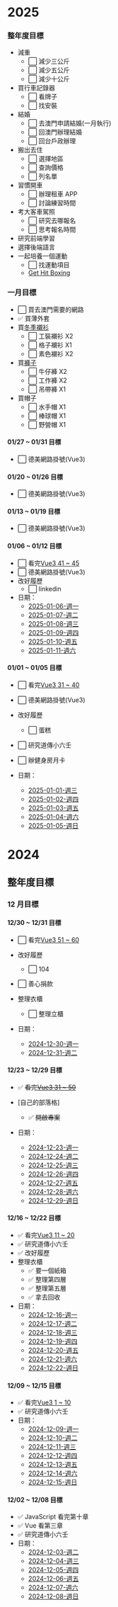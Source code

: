 # 2025

### 整年度目標

- 減重
  - ⬜ 減少三公斤
  - ⬜ 減少五公斤
  - ⬜ 減少十公斤
- 買行車記錄器
  - ⬜ 看牌子
  - ⬜ 找安裝
- 結婚
  - ⬜ 去澳門申請結婚(一月執行)
  - ⬜ 回澳門辦理結婚
  - ⬜ 回台戶政辦理
- 搬出去住
  - ⬜ 選擇地區
  - ⬜ 查詢價格
  - ⬜ 列名單
- 習慣開車
  - ⬜ 辦理租車 APP
  - ⬜ 討論練習時間
- 考大客車駕照
  - ⬜ 研究去哪報名
  - ⬜ 思考報名時間
- 研究前端學習
- 選擇後端語言
- 一起培養一個運動
  - ⬜ 找運動項目
  - [Get Hit Boxing](https://maps.app.goo.gl/LgmxHeeZGX8MBMJZ8)

### 一月目標

- ⬜ 買去澳門需要的網路
- ✅ 買薄外套
- 買[冬季襯衫](https://www.madenwear.com/products/%E9%A6%AC%E7%99%BB%E5%B7%A5%E8%A3%9D-%E5%B1%B1%E7%B3%BB%E6%88%B6%E5%A4%96%E5%A4%9A%E5%8F%A3%E8%A2%8B%E9%80%A3%E5%B8%BD%E6%B2%96%E9%8B%92%E8%A1%A3%E9%98%B2%E9%A2%A8%E5%A5%97%E9%A0%AD%E6%A9%9F%E8%83%BD%E5%A4%BE%E5%85%8B%E5%A4%96%E5%A5%97%E7%94%B7%E6%98%A5)
  - ⬜ 工裝襯衫 X2
  - ⬜ 格子襯衫 X1
  - ⬜ 素色襯衫 X2
- 買[褲子](https://www.madenwear.com/products/%E9%A6%AC%E7%99%BB%E5%B7%A5%E8%A3%9D-%E5%B1%B1%E7%B3%BB%E6%88%B6%E5%A4%96%E5%A4%9A%E5%8F%A3%E8%A2%8B%E9%80%A3%E5%B8%BD%E6%B2%96%E9%8B%92%E8%A1%A3%E9%98%B2%E9%A2%A8%E5%A5%97%E9%A0%AD%E6%A9%9F%E8%83%BD%E5%A4%BE%E5%85%8B%E5%A4%96%E5%A5%97%E7%94%B7%E6%98%A5)
  - ⬜ 牛仔褲 X2
  - ⬜ 工作褲 X2
  - ⬜ 吊帶褲 X1
- 買帽子
  - ⬜ 水手帽 X1
  - ⬜ 棒球帽 X1
  - ⬜ 野營帽 X1

#### 01/27 ~ 01/31 目標

- ⬜ 德美網路掛號(Vue3)

#### 01/20 ~ 01/26 目標

- ⬜ 德美網路掛號(Vue3)

#### 01/13 ~ 01/19 目標

- ⬜ 德美網路掛號(Vue3)

#### 01/06 ~ 01/12 目標

- ⬜ 看完[Vue3 41 ~ 45](https://www.bilibili.com/video/BV1ECzdYbEB5?spm_id_from=333.788.videopod.episodes&vd_source=09429cc2cd18c5979862bdb67049c5e2&p=5)
- ⬜ 德美網路掛號(Vue3)
- 改好履歷
  - ⬜ linkedin
- 日期：
  - [2025-01-06-週一](/life/task/2025/1月/2025-01-06-週一.md)
  - [2025-01-07-週二](/life/task/2025/1月/2025-01-07-週二.md)
  - [2025-01-08-週三](/life/task/2025/1月/2025-01-08-週三.md)
  - [2025-01-09-週四](/life/task/2025/1月/2025-01-09-週四.md)
  - [2025-01-10-週五](/life/task/2025/1月/2025-01-10-週五.md)
  - [2025-01-11-週六](/life/task/2025/1月/2025-01-11-週六.md)

#### 01/01 ~ 01/05 目標

- ⬜ 看完[Vue3 31 ~ 40](https://www.bilibili.com/video/BV1ECzdYbEB5?spm_id_from=333.788.videopod.episodes&vd_source=09429cc2cd18c5979862bdb67049c5e2&p=5)
- ⬜ 德美網路掛號(Vue3)
- 改好履歷
  - ⬜ 蛋糕
- ⬜ 研究道傳小六壬
- ⬜ 辦健身房月卡

- 日期：
  - [2025-01-01-週三](/life/task/2025/1月/2025-01-01-週三.md)
  - [2025-01-02-週四](/life/task/2025/1月/2025-01-02-週四.md)
  - [2025-01-03-週五](/life/task/2025/1月/2025-01-03-週五.md)
  - [2025-01-04-週六](/life/task/2025/1月/2025-01-04-週六.md)
  - [2025-01-05-週日](/life/task/2025/1月/2025-01-05-週日.md)

# 2024

## 整年度目標

### 12 月目標

#### 12/30 ~ 12/31 目標

- ⬜ 看完[Vue3 51 ~ 60](https://www.bilibili.com/video/BV1ECzdYbEB5?spm_id_from=333.788.videopod.episodes&vd_source=09429cc2cd18c5979862bdb67049c5e2&p=5)
- 改好履歷
  - ⬜ 104
- ⬜ 善心捐款
- 整理衣櫃

  - ⬜ 整理立櫃

- 日期：
  - [2024-12-30-週一](/life/task/2024/12月/2024-12-30-週一.md)
  - [2024-12-31-週二](/life/task/2024/12月/2024-12-31-週二.md)

#### 12/23 ~ 12/29 目標

- ✅ ~~看完[Vue3 31 ~ 50](https://www.bilibili.com/video/BV1ECzdYbEB5?spm_id_from=333.788.videopod.episodes&vd_source=09429cc2cd18c5979862bdb67049c5e2&p=5)~~
- [自己的部落格]

  - ✅ ~~開啟專案~~

- 日期：
  - [2024-12-23-週一](/life/task/2024/12月/2024-12-23-週一.md)
  - [2024-12-24-週二](/life/task/2024/12月/2024-12-24-週二.md)
  - [2024-12-25-週三](/life/task/2024/12月/2024-12-25-週三.md)
  - [2024-12-26-週四](/life/task/2024/12月/2024-12-26-週四.md)
  - [2024-12-27-週五](/life/task/2024/12月/2024-12-27-週五.md)
  - [2024-12-28-週六](/life/task/2024/12月/2024-12-28-週六.md)
  - [2024-12-29-週日](/life/task/2024/12月/2024-12-29-週日.md)

#### 12/16 ~ 12/22 目標

- ✅ 看完[Vue3 11 ~ 20](https://www.bilibili.com/video/BV1ECzdYbEB5?spm_id_from=333.788.videopod.episodes&vd_source=09429cc2cd18c5979862bdb67049c5e2&p=5)
- ✅ 研究道傳小六壬
- ✅ 改好履歷
- 整理衣櫃
  - ✅ 要一個紙箱
  - ✅ 整理第四層
  - ✅ 整理第五層
  - ✅ 拿去回收
- 日期：
  - [2024-12-16-週一](/life/task/2024/12月/2024-12-16-週一.md)
  - [2024-12-17-週二](/life/task/2024/12月/2024-12-17-週二.md)
  - [2024-12-18-週三](/life/task/2024/12月/2024-12-18-週三.md)
  - [2024-12-19-週四](/life/task/2024/12月/2024-12-19-週四.md)
  - [2024-12-20-週五](/life/task/2024/12月/2024-12-20-週五.md)
  - [2024-12-21-週六](/life/task/2024/12月/2024-12-21-週六.md)
  - [2024-12-22-週日](/life/task/2024/12月/2024-12-22-週日.md)

#### 12/09 ~ 12/15 目標

- ✅ 看完[Vue3 1 ~ 10](https://www.bilibili.com/video/BV1ECzdYbEB5?spm_id_from=333.788.videopod.episodes&vd_source=09429cc2cd18c5979862bdb67049c5e2&p=5)
- ✅ 研究道傳小六壬
- 日期：
  - [2024-12-09-週一](/life/task/2024/12月/2024-12-09-週一.md)
  - [2024-12-10-週二](/life/task/2024/12月/2024-12-10-週二.md)
  - [2024-12-11-週三](/life/task/2024/12月/2024-12-11-週三.md)
  - [2024-12-12-週四](/life/task/2024/12月/2024-12-12-週四.md)
  - [2024-12-13-週五](/life/task/2024/12月/2024-12-13-週五.md)
  - [2024-12-14-週六](/life/task/2024/12月/2024-12-14-週六.md)
  - [2024-12-15-週日](/life/task/2024/12月/2024-12-15-週日.md)

#### 12/02 ~ 12/08 目標

- ✅ JavaScript 看完第十章
- ✅ Vue 看第三章
- ✅ 研究道傳小六壬
- 日期：
  - [2024-12-03-週二](/life/task/2024/12月/2024-12-03-週二.md)
  - [2024-12-04-週三](/life/task/2024/12月/2024-12-04-週三.md)
  - [2024-12-05-週四](/life/task/2024/12月/2024-12-05-週四.md)
  - [2024-12-06-週五](/life/task/2024/12月/2024-12-06-週五.md)
  - [2024-12-07-週六](/life/task/2024/12月/2024-12-07-週六.md)
  - [2024-12-08-週日](/life/task/2024/12月/2024-12-08-週日.md)
